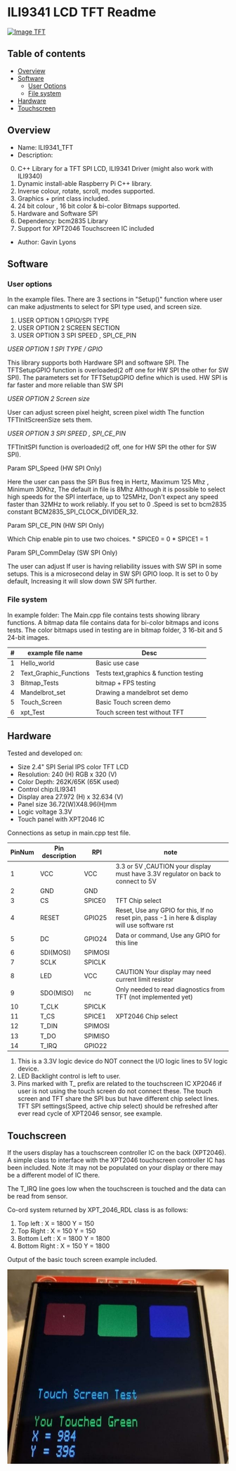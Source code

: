 # ILI9341 LCD TFT Readme

[![Image TFT](https://github.com/gavinlyonsrepo/Display_Lib_RPI/blob/main/extra/images/ili9341.jpg)](https://github.com/gavinlyonsrepo/Display_Lib_RPI/blob/main/extra/images/ili9341.jpg)

## Table of contents

  * [Overview](#overview)
  * [Software](#software)
      * [User Options](#user-options)
      * [File system](#file-system) 
  * [Hardware](#hardware)
  * [Touchscreen](#touchscreen)

## Overview

* Name: ILI9341_TFT
* Description:

0. C++ Library for a TFT SPI LCD, ILI9341 Driver (might also work with ILI9340)
1. Dynamic install-able Raspberry Pi C++ library.
2. Inverse colour, rotate, scroll, modes supported.
3. Graphics + print class included.
4. 24 bit colour , 16 bit color & bi-color Bitmaps supported.
5. Hardware and Software SPI
6. Dependency: bcm2835 Library
7. Support for XPT2046 Touchscreen IC included

* Author: Gavin Lyons

## Software

### User options

In the example files. There are 3 sections in "Setup()" function 
where user can make adjustments to select for SPI type used, and screen size.

1. USER OPTION 1 GPIO/SPI TYPE
2. USER OPTION 2 SCREEN SECTION 
3. USER OPTION 3 SPI SPEED , SPI_CE_PIN

*USER OPTION 1 SPI TYPE / GPIO*

This library supports both Hardware SPI and software SPI.
The TFTSetupGPIO function is overloaded(2 off one for HW SPI the other for SW SPI).
The parameters set for TFTSetupGPIO define which is used.
HW SPI is far faster and more reliable than SW SPI

*USER OPTION 2 Screen size*

User can adjust screen pixel height, screen pixel width 
The function TFTInitScreenSize sets them.

*USER OPTION 3  SPI SPEED , SPI_CE_PIN*

TFTInitSPI function is overloaded(2 off, one for HW SPI the other for SW SPI).

Param SPI_Speed (HW SPI Only)

Here the user can pass the SPI Bus freq in Hertz,
Maximum 125 Mhz , Minimum 30Khz, The default in file is 8Mhz 
Although it is possible to select high speeds for the SPI interface, up to 125MHz,
Don't expect any speed faster than 32MHz to work reliably.
If you set to 0 .Speed is set to bcm2835 constant BCM2835_SPI_CLOCK_DIVIDER_32.

Param SPI_CE_PIN (HW SPI Only)

Which Chip enable pin to use two choices.
	* SPICE0 = 0
	* SPICE1 = 1

Param SPI_CommDelay (SW SPI Only)

The user can adjust If user is having reliability issues with SW SPI in some setups.
This is a microsecond delay in SW SPI GPIO loop. It is set to 0 by default, Increasing it will slow 
down SW SPI further.

### File system

In example folder:
The Main.cpp file contains tests showing library functions.
A bitmap data file contains data for bi-color bitmaps and icons tests.
The color bitmaps used in testing are in bitmap folder, 3 16-bit and 5 24-bit images.

| # | example file name  | Desc|
| ------ | ------ |  ------ |
| 1 | Hello_world| Basic use case |
| 2 | Text_Graphic_Functions | Tests text,graphics & function testing  |
| 3 | Bitmap_Tests | bitmap + FPS testing |
| 4 | Mandelbrot_set | Drawing a mandelbrot set demo |
| 5 | Touch_Screen | Basic Touch screen  demo |
| 6 | xpt_Test | Touch screen test  without TFT |

## Hardware

Tested and developed on:

* Size 2.4" SPI Serial  IPS color TFT LCD
* Resolution: 240 (H) RGB x 320 (V)
* Color Depth: 262K/65K (65K used)
* Control chip:ILI9341
* Display area 27.972 (H) x 32.634 (V)
* Panel size 36.72(W)X48.96(H)mm
* Logic voltage 3.3V
* Touch panel with XPT2046 IC


Connections as setup in main.cpp test file.

| PinNum | Pin description | RPI | note |
| --- | --- | --- | --- |
| 1 | VCC | VCC | 3.3 or 5V ,CAUTION your display must have 3.3V regulator on back to connect to 5V |
| 2 | GND | GND | |
| 3 | CS | SPICE0 |TFT Chip select |
| 4 | RESET | GPIO25 |Reset, Use any GPIO for this, If no reset pin, pass -1 in here & display will use software rst|
| 5 | DC | GPIO24 | Data or command, Use any GPIO for this line |
| 6 | SDI(MOSI) | SPIMOSI | |
| 7 | SCLK | SPICLK | | 
| 8 | LED | VCC |CAUTION Your display may need current limit resistor|
| 9 | SDO(MISO) | nc |Only needed to read diagnostics from TFT (not implemented yet) |
| 10| T_CLK | SPICLK | |
| 11| T_CS | SPICE1 |XPT2046 Chip select |
| 12| T_DIN | SPIMOSI | |
| 13 | T_DO | SPIMISO | |
| 14 | T_IRQ | GPIO22 | |


1. This is a 3.3V logic device do NOT connect the I/O logic lines to 5V logic device.
2. LED Backlight control is left to user.
3. Pins marked with T_ prefix are related to the touchscreen IC XP2046 if user is not using the touch
screen do not connect these. The touch screen and TFT share the SPI bus but have different chip select lines.
TFT SPI settings(Speed, active chip select) should be refreshed after ever read cycle of XPT2046 sensor, see example.


## Touchscreen

If the users display has a touchscreen controller IC on the back (XPT2046).
A simple class to interface with the XPT2046 touchscreen controller IC has been included.
Note :It may not be populated on your 
display or there may be a different model of IC there.

The T_IRQ line goes low when the touchscreen is touched and the data can be read from sensor.

Co-ord system returned by XPT_2046_RDL class is as follows:

1. Top left :    X = 1800 Y = 150
2. Top Right :   X = 150  Y = 150
3. Bottom Left : X = 1800 Y = 1800
3. Bottom Right : X = 150 Y = 1800

Output of the basic touch screen example included. 

[![output pic](https://github.com/gavinlyonsrepo/Display_Lib_RPI/blob/main/extra/images/ili9341output.jpg)](https://github.com/gavinlyonsrepo/Display_Lib_RPI/blob/main/extra/images/ili9341output.jpg)
